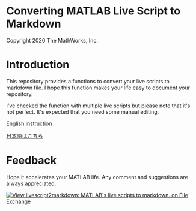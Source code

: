 # Converting MATLAB Live Script to Markdown
Copyright 2020 The MathWorks, Inc.

# Introduction

This repository provides a functions to convert your live scripts to markdown file. I hope this function makes your life easy to document your repository.

I've checked the function with multiple live scripts but please note that it's not perfect. It's expected that you need some manual editing.

[English instruction](doc/README_EN.md)

[日本語はこちら](doc/README_JP.md)

  
# Feedback


Hope it accelerates your MATLAB life. Any comment and suggestions are always appreciated.

[![View livescript2markdown: MATLAB's live scripts to markdown.  on File Exchange](https://www.mathworks.com/matlabcentral/images/matlab-file-exchange.svg)](https://jp.mathworks.com/matlabcentral/fileexchange/73993-livescript2markdown-matlab-s-live-scripts-to-markdown)

